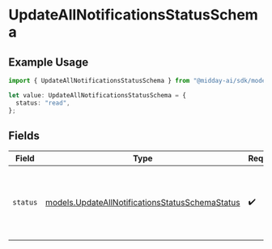 # UpdateAllNotificationsStatusSchema

## Example Usage

```typescript
import { UpdateAllNotificationsStatusSchema } from "@midday-ai/sdk/models";

let value: UpdateAllNotificationsStatusSchema = {
  status: "read",
};
```

## Fields

| Field                                                                                                    | Type                                                                                                     | Required                                                                                                 | Description                                                                                              | Example                                                                                                  |
| -------------------------------------------------------------------------------------------------------- | -------------------------------------------------------------------------------------------------------- | -------------------------------------------------------------------------------------------------------- | -------------------------------------------------------------------------------------------------------- | -------------------------------------------------------------------------------------------------------- |
| `status`                                                                                                 | [models.UpdateAllNotificationsStatusSchemaStatus](../models/updateallnotificationsstatusschemastatus.md) | :heavy_check_mark:                                                                                       | The new status to apply to all notifications for the authenticated user                                  | read                                                                                                     |
